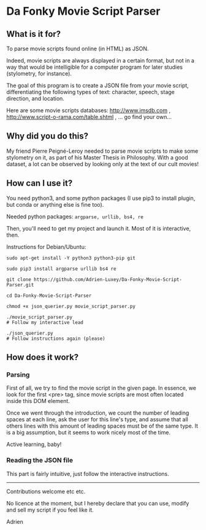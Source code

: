 # Da Fonky Movie Script Parser

## What is it for?

To parse movie scripts found online (in HTML) as JSON.

Indeed, movie scripts are always displayed in a certain format, but not in a way that would be intelligible for a computer program for later studies (stylometry, for instance).

The goal of this program is to create a JSON file from your movie script, differentiating the following types of text: character, speech, stage direction, and location.

Here are some movie scripts databases: http://www.imsdb.com , http://www.script-o-rama.com/table.shtml , ... go find your own... 

## Why did you do this?

My friend Pierre Peigné-Leroy needed to parse movie scripts to make some stylometry on it, as part of his Master Thesis in Philosophy. With a good dataset, a lot can be observed by looking only at the text of our cult movies!

## How can I use it?

You need python3, and some python packages (I use pip3 to install plugin, but conda or anything else is fine too).

Needed python packages: `argparse, urllib, bs4, re`

Then, you'll need to get my project and launch it. Most of it is interactive, then.

Instructions for Debian/Ubuntu:
```
sudo apt-get install -Y python3 python3-pip git

sudo pip3 install argparse urllib bs4 re

git clone https://github.com/Adrien-Luxey/Da-Fonky-Movie-Script-Parser.git

cd Da-Fonky-Movie-Script-Parser

chmod +x json_querier.py movie_script_parser.py

./movie_script_parser.py
# Follow my interactive lead

./json_querier.py
# Follow instructions again (please)
```

## How does it work?

### Parsing 
First of all, we try to find the movie script in the given page. In essence, we look for the first \<pre\> tag, since movie scripts are most often located inside this DOM element.

Once we went through the introduction, we count the number of leading spaces at each line, ask the user for this line's type, and assume that all others lines with this amount of leading spaces must be of the same type. It is a big assumption, but it seems to work nicely most of the time.

Active learning, baby!

### Reading the JSON file

This part is fairly intuitive, just follow the interactive instructions.

-----------------

Contributions welcome etc etc.

No licence at the moment, but I hereby declare that you can use, modify and sell my script if you feel like it.

Adrien

